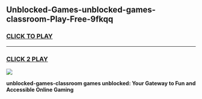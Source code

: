 
## Unblocked-Games-unblocked-games-classroom-Play-Free-9fkqq
<h3>
<a href="https://premium76.site?title=unblocked-games-classroom&ref=22A">CLICK TO PLAY</a></h3>
<hr>

<h3>
<a href="https://premium76.site?title=unblocked-games-classroom&ref=22A">CLICK 2 PLAY</a>
  
</h3>

<a href="https://premium76.site?title=unblocked-games-classroom&ref=22A"><img src="https://clearcache.store/games.png"></a>


**unblocked-games-classroom games unblocked: Your Gateway to Fun and Accessible Online Gaming**
